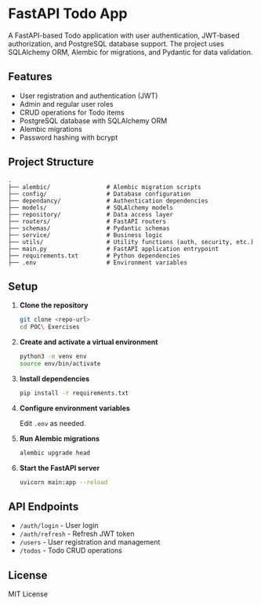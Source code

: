 # FastAPI Todo App

A FastAPI-based Todo application with user authentication, JWT-based authorization, and PostgreSQL database support. The project uses SQLAlchemy ORM, Alembic for migrations, and Pydantic for data validation.

## Features

- User registration and authentication (JWT)
- Admin and regular user roles
- CRUD operations for Todo items
- PostgreSQL database with SQLAlchemy ORM
- Alembic migrations
- Password hashing with bcrypt

## Project Structure

```
.
├── alembic/                # Alembic migration scripts
├── config/                 # Database configuration
├── dependancy/             # Authentication dependencies
├── models/                 # SQLAlchemy models
├── repository/             # Data access layer
├── routers/                # FastAPI routers
├── schemas/                # Pydantic schemas
├── service/                # Business logic
├── utils/                  # Utility functions (auth, security, etc.)
├── main.py                 # FastAPI application entrypoint
├── requirements.txt        # Python dependencies
├── .env                    # Environment variables
```

## Setup

1. **Clone the repository**

   ```sh
   git clone <repo-url>
   cd POC\ Exercises
   ```

2. **Create and activate a virtual environment**

   ```sh
   python3 -m venv env
   source env/bin/activate
   ```

3. **Install dependencies**

   ```sh
   pip install -r requirements.txt
   ```

4. **Configure environment variables**

   Edit `.env` as needed.

5. **Run Alembic migrations**

   ```sh
   alembic upgrade head
   ```

6. **Start the FastAPI server**

   ```sh
   uvicorn main:app --reload
   ```

## API Endpoints

- `/auth/login` - User login
- `/auth/refresh` - Refresh JWT token
- `/users` - User registration and management
- `/todos` - Todo CRUD operations

## License

MIT License